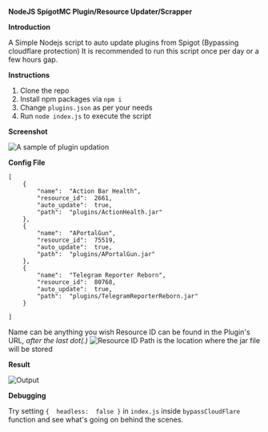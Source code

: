 **NodeJS SpigotMC Plugin/Resource Updater/Scrapper**

**Introduction**

A Simple Nodejs script to auto update plugins from Spigot (Bypassing cloudflare protection)
It is recommended to run this script once per day or a few hours gap.

**Instructions**
1. Clone the repo
2. Install npm packages via `npm i`
3. Change `plugins.json` as per your needs
4. Run `node index.js` to execute the script

**Screenshot**

![A sample of plugin updation](https://i.imgur.com/HyTbMhQ.png)

**Config File**

```
[
	{
		"name":  "Action Bar Health",
		"resource_id":  2661,
		"auto_update":  true,
		"path":  "plugins/ActionHealth.jar"
	},
	{
		"name":  "APortalGun",
		"resource_id":  75519,
		"auto_update":  true,
		"path":  "plugins/APortalGun.jar"
	},
	{
		"name":  "Telegram Reporter Reborn",
		"resource_id":  80768,
		"auto_update":  true,
		"path":  "plugins/TelegramReporterReborn.jar"
	}

]
```
Name can be anything you wish
Resource ID can be found in the Plugin's URL, *after the last dot(.)*
![Resource ID](https://i.imgur.com/9DkXuZO.png)
Path is the location where the jar file will be stored

**Result**

![Output](https://i.imgur.com/8ED4g9B.png)

**Debugging**

Try setting `{  headless:  false }` in `index.js` inside `bypassCloudFlare` function and see what's going on behind the scenes.